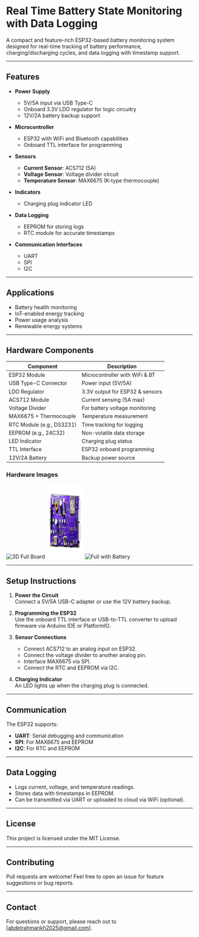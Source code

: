 # Real Time Battery State Monitoring with Data Logging

A compact and feature-rich ESP32-based battery monitoring system designed for real-time tracking of battery performance, charging/discharging cycles, and data logging with timestamp support.

---

## Features

- **Power Supply**
  - 5V/5A input via USB Type-C
  - Onboard 3.3V LDO regulator for logic circuitry
  - 12V/2A battery backup support

- **Microcontroller**
  - ESP32 with WiFi and Bluetooth capabilities
  - Onboard TTL interface for programming

- **Sensors**
  - **Current Sensor**: ACS712 (5A)
  - **Voltage Sensor**: Voltage divider circuit
  - **Temperature Sensor**: MAX6675 (K-type thermocouple)

- **Indicators**
  - Charging plug indicator LED

- **Data Logging**
  - EEPROM for storing logs
  - RTC module for accurate timestamps

- **Communication Interfaces**
  - UART
  - SPI
  - I2C

---

## Applications

- Battery health monitoring
- IoT-enabled energy tracking
- Power usage analysis
- Renewable energy systems

---

## Hardware Components

| Component              | Description                      |
|------------------------|----------------------------------|
| ESP32 Module           | Microcontroller with WiFi & BT   |
| USB Type-C Connector   | Power input (5V/5A)              |
| LDO Regulator          | 3.3V output for ESP32 & sensors  |
| ACS712 Module          | Current sensing (5A max)         |
| Voltage Divider        | For battery voltage monitoring   |
| MAX6675 + Thermocouple | Temperature measurement          |
| RTC Module (e.g., DS3231) | Time tracking for logging     |
| EEPROM (e.g., 24C32)   | Non-volatile data storage        |
| LED Indicator          | Charging plug status             |
| TTL Interface          | ESP32 onboard programming        |
| 12V/2A Battery         | Backup power source              |

### Hardware Images

<p float="left">
  <img src="BMS Board Design/3D Full Board.png" alt="3D Full Board" width="100" height="200" />
  <img src="BMS Board Design/Full Board.png" alt="Full Board" width="100" height="200" />
  <img src="BMS Board Design/Full with Battery.png" alt="Full with Battery" width="100" height="200" />
</p>

---

## Setup Instructions

1. **Power the Circuit**  
   Connect a 5V/5A USB-C adapter or use the 12V battery backup.

2. **Programming the ESP32**  
   Use the onboard TTL interface or USB-to-TTL converter to upload firmware via Arduino IDE or PlatformIO.

3. **Sensor Connections**  
   - Connect ACS712 to an analog input on ESP32.  
   - Connect the voltage divider to another analog pin.  
   - Interface MAX6675 via SPI.  
   - Connect the RTC and EEPROM via I2C.

4. **Charging Indicator**  
   An LED lights up when the charging plug is connected.

---

## Communication

The ESP32 supports:
- **UART**: Serial debugging and communication
- **SPI**: For MAX6675 and EEPROM
- **I2C**: For RTC and EEPROM

---

## Data Logging

- Logs current, voltage, and temperature readings.
- Stores data with timestamps in EEPROM.
- Can be transmitted via UART or uploaded to cloud via WiFi (optional).

---

## License

This project is licensed under the MIT License.

---

## Contributing

Pull requests are welcome! Feel free to open an issue for feature suggestions or bug reports.

---

## Contact

For questions or support, please reach out to [abdelrahmankh2025@gmail.com].
